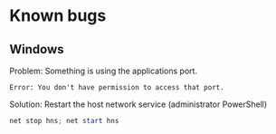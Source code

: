 # Known bugs

## Windows

Problem: Something is using the applications port.

`Error: You don't have permission to access that port.`

Solution: Restart the host network service (administrator PowerShell)

```powershell
net stop hns; net start hns
```
